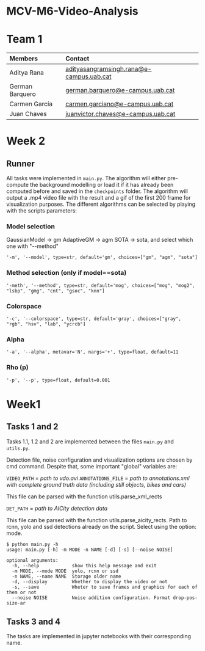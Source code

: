 # MCV-M6-Video-Analysis

# Team 1

| Members | Contact |
| :---         |   :---    | 
| Aditya Rana   | adityasangramsingh.rana@e-campus.uab.cat | 
| German Barquero    | german.barquero@e-campus.uab.cat  |
| Carmen García    | carmen.garciano@e-campus.uab.cat  |
| Juan Chaves | juanvictor.chaves@e-campus.uab.cat |

# Week 2

## Runner
All tasks were implemented in `main.py`. The algorithm will either pre-compute the background modelling or load it if it has already been computed before and saved in the `checkpoints` folder. The algorithm will output a .mp4 video file with the result and a gif of the first 200 frame for visualization purposes. The different algorithms can be selected by playing with the scripts parameters:

### Model selection 
GaussianModel -> gm
AdaptiveGM -> agm
SOTA -> sota, and select which one with "--method" 
```
'-m', '--model', type=str, default='gm', choices=["gm", "agm", "sota"]
```

### Method selection (only if model==sota)
```
'-meth', '--method', type=str, default='mog', choices=["mog", "mog2", "lsbp", "gmg", "cnt", "gsoc", "knn"]
```

### Colorspace
```
'-c', '--colorspace', type=str, default='gray', choices=["gray", "rgb", "hsv", "lab", "ycrcb"]
```

### Alpha
```
'-a', '--alpha', metavar='N', nargs='+', type=float, default=11
```

### Rho (p)
```
'-p', '--p', type=float, default=0.001
```


# Week1

## Tasks 1 and 2
Tasks 1.1, 1.2 and 2 are implemented between the files `main.py` and `utils.py`. 

Detection file, noise configuration and visualization options are chosen by cmd command. Despite that, some important "global" variables are:

`VIDEO_PATH` = *path to vdo.avi*
`ANNOTATIONS_FILE` = *path to annotations.xml with complete ground truth data (including still objects, bikes and cars)*

This file can be parsed with the function utils.parse_xml_rects

`DET_PATH` = *path to AICity detection data*

This file can be parsed with the function utils.parse_aicity_rects. Path to rcnn, yolo and ssd detections already on the script. Select using the option: mode.

````
$ python main.py -h
usage: main.py [-h] -m MODE -n NAME [-d] [-s] [--noise NOISE]

optional arguments:
  -h, --help            show this help message and exit
  -m MODE, --mode MODE  yolo, rcnn or ssd
  -n NAME, --name NAME  Storage older name
  -d, --display         Whether to display the video or not
  -s, --save            Wheter to save frames and graphics for each of them or not
  --noise NOISE         Noise addition configuration. Format drop-pos-size-ar
````

## Tasks 3 and 4
The tasks are implemented in jupyter notebooks with their corresponding name.

